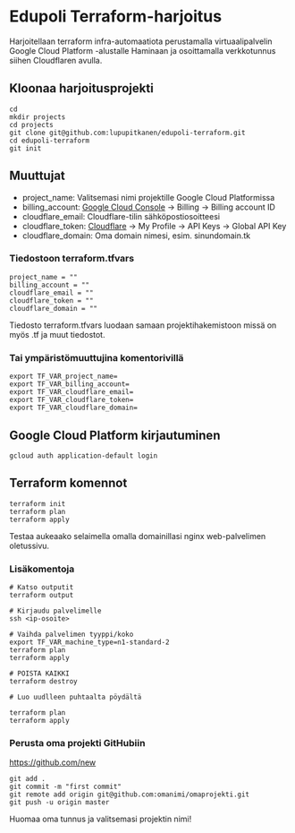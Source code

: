 # Edupoli Terraform-harjoitus

Harjoitellaan terraform infra-automaatiota perustamalla virtuaalipalvelin Google Cloud Platform -alustalle Haminaan ja osoittamalla verkkotunnus siihen Cloudflaren avulla.

## Kloonaa harjoitusprojekti

```
cd
mkdir projects
cd projects
git clone git@github.com:lupupitkanen/edupoli-terraform.git
cd edupoli-terraform
git init
```

## Muuttujat

- project_name: Valitsemasi nimi projektille Google Cloud Platformissa
- billing_account: [Google Cloud Console](https://console.cloud.google.com/) -> Billing -> Billing account ID
- cloudflare_email: Cloudflare-tilin sähköpostiosoitteesi
- cloudflare_token: [Cloudflare](https://dash.cloudflare.com/) -> My Profile -> API Keys -> Global API Key
- cloudflare_domain: Oma domain nimesi, esim. sinundomain.tk

### Tiedostoon terraform.tfvars

```
project_name = ""
billing_account = ""
cloudflare_email = ""
cloudflare_token = ""
cloudflare_domain = ""
```

Tiedosto terraform.tfvars luodaan samaan projektihakemistoon missä on myös .tf ja muut tiedostot.

### Tai ympäristömuuttujina komentorivillä

```
export TF_VAR_project_name=
export TF_VAR_billing_account=
export TF_VAR_cloudflare_email=
export TF_VAR_cloudflare_token=
export TF_VAR_cloudflare_domain=
```

## Google Cloud Platform kirjautuminen

```
gcloud auth application-default login
```

## Terraform komennot
```
terraform init
terraform plan
terraform apply
```

Testaa aukeaako selaimella omalla domainillasi nginx web-palvelimen oletussivu.

### Lisäkomentoja
```
# Katso outputit
terraform output

# Kirjaudu palvelimelle
ssh <ip-osoite>

# Vaihda palvelimen tyyppi/koko
export TF_VAR_machine_type=n1-standard-2
terraform plan
terraform apply

# POISTA KAIKKI
terraform destroy

# Luo uudlleen puhtaalta pöydältä

terraform plan
terraform apply
```

### Perusta oma projekti GitHubiin

https://github.com/new

```
git add .
git commit -m "first commit"
git remote add origin git@github.com:omanimi/omaprojekti.git
git push -u origin master
```

Huomaa oma tunnus ja valitsemasi projektin nimi!
